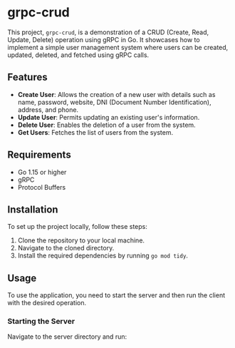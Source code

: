 # grpc-crud

This project, `grpc-crud`, is a demonstration of a CRUD (Create, Read, Update, Delete) operation using gRPC in Go. It showcases how to implement a simple user management system where users can be created, updated, deleted, and fetched using gRPC calls.

## Features
- **Create User**: Allows the creation of a new user with details such as name, password, website, DNI (Document Number Identification), address, and phone.
- **Update User**: Permits updating an existing user's information.
- **Delete User**: Enables the deletion of a user from the system.
- **Get Users**: Fetches the list of users from the system.

## Requirements
- Go 1.15 or higher
- gRPC
- Protocol Buffers

## Installation
To set up the project locally, follow these steps:
1. Clone the repository to your local machine.
2. Navigate to the cloned directory.
3. Install the required dependencies by running `go mod tidy`.

## Usage
To use the application, you need to start the server and then run the client with the desired operation.

### Starting the Server
Navigate to the server directory and run:

